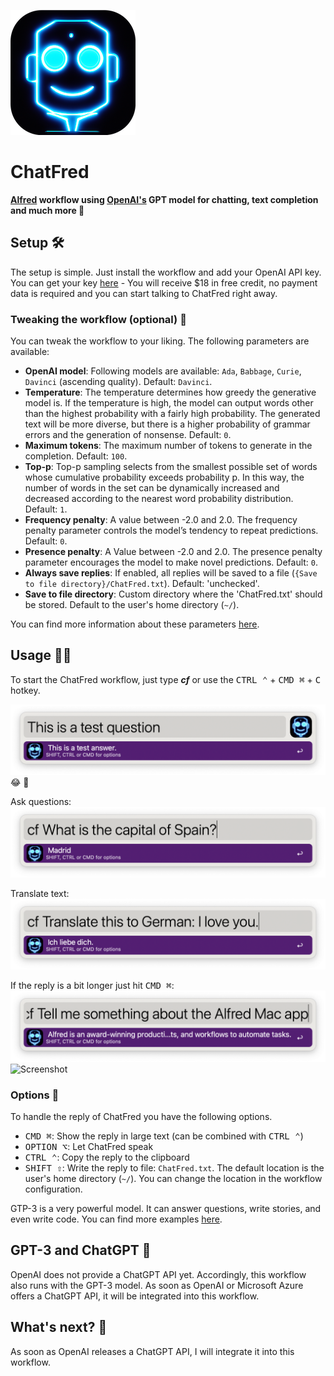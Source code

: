 ![chatfred](assets/images/chatfred.png)

# ChatFred
**[Alfred](https://www.alfredapp.com/) workflow using [OpenAI's](https://openai.com/) GPT model for chatting, text completion and much more 🤖**

## Setup 🛠️
The setup is simple. Just install the workflow and add your OpenAI API key. You can get your key [here](https://beta.openai.com/signup) - You will receive $18 in free credit, no payment data is required and you can start talking to ChatFred right away.

### Tweaking the workflow (optional) 🦾
You can tweak the workflow to your liking. The following parameters are available:
- **OpenAI model**: Following models are available: `Ada`, `Babbage`, `Curie`, `Davinci` (ascending quality). Default: `Davinci`.
- **Temperature**: The temperature determines how greedy the generative model is. If the temperature is high, the model can output words other than the highest probability with a fairly high probability. The generated text will be more diverse, but there is a higher probability of grammar errors and the generation of nonsense. Default: `0`.
- **Maximum tokens**: The maximum number of tokens to generate in the completion. Default: `100`.
- **Top-p**: Top-p sampling selects from the smallest possible set of words whose cumulative probability exceeds probability p. In this way, the number of words in the set can be dynamically increased and decreased according to the nearest word probability distribution. Default: `1`.
- **Frequency penalty**: A value between -2.0 and 2.0. The frequency penalty parameter controls the model’s tendency to repeat predictions. Default: `0`.
- **Presence penalty**: A Value between -2.0 and 2.0. The presence penalty parameter encourages the model to make novel predictions. Default: `0`.
- **Always save replies**: If enabled, all replies will be saved to a file (`{Save to file directory}/ChatFred.txt`). Default: 'unchecked'.
- **Save to file directory**: Custom directory where the 'ChatFred.txt' should be stored. Default to the user's home directory (`~/`).

 You can find more information about these parameters [here](https://platform.openai.com/docs/api-reference/completions/create).

## Usage 🧑‍💻
To start the ChatFred workflow, just type ***cf*** or use the <kbd>CTRL ⌃</kbd> + <kbd>CMD ⌘</kbd> + <kbd>C</kbd> hotkey.


![Screenshot](assets/images/screenshot0.png) 😂 🤣

Ask questions:
![Screenshot](assets/images/screenshot1.png)

Translate text:
![Screenshot](assets/images/screenshot2.png)

If the reply is a bit longer just hit <kbd>CMD ⌘</kbd>:
![Screenshot](assets/images/screenshot3.png)
![Screenshot](assets/images/screenshot4.png)

### Options 🤗
To handle the reply of ChatFred you have the following options.
- <kbd>CMD ⌘</kbd>: Show the reply in large text (can be combined with <kbd>CTRL ⌃</kbd>)
- <kbd>OPTION ⌥</kbd>: Let ChatFred speak
- <kbd>CTRL ⌃</kbd>: Copy the reply to the clipboard
- <kbd>SHIFT ⇧</kbd>: Write the reply to file: `ChatFred.txt`. The default location is the user's home directory (`~/`). You can change the location in the workflow configuration.



GTP-3 is a very powerful model. It can answer questions, write stories, and even write code. You can find more examples [here](https://platform.openai.com/examples).

## GPT-3 and ChatGPT 🤖
OpenAI does not provide a ChatGPT API yet. Accordingly, this workflow also runs with the GPT-3 model. As soon as OpenAI or Microsoft Azure offers a ChatGPT API, it will be integrated into this workflow.

## What's next? 🚧
As soon as OpenAI releases a ChatGPT API, I will integrate it into this workflow.
